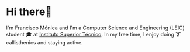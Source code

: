 # Hi there👋
I'm Francisco Mónica and I'm a Computer Science and Engineering (LEIC) student 🎓 at [Instituto Superior Técnico](https://tecnico.ulisboa.pt/pt/). In my free time, I enjoy doing 🏋 callisthenics and staying active.

